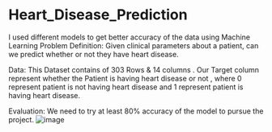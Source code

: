 # Heart_Disease_Prediction
I used different models to get better accuracy of the data using Machine Learning
Problem Definition:
      Given clinical parameters about a patient, can we predict whether or not they have heart disease.

Data:
     This Dataset contains of 303 Rows & 14 columns . Our Target column represent whether the Patient is having heart disease or not , where 0 represent patient is not having heart disease and 1 represent patient is having heart disease.

Evaluation:
      We need to try at least 80% accuracy of the model to pursue the project.
![image](https://github.com/Priyanshishah24/Heart_Disease_Prediction/assets/138026932/98a723df-fe4b-40f6-a16f-10d45045fb60)
